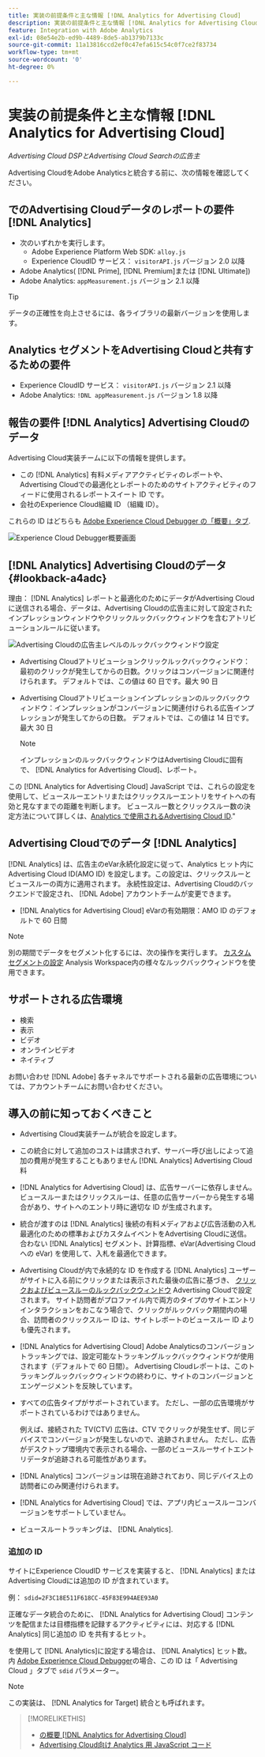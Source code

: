 ```yaml
---
title: 実装の前提条件と主な情報 [!DNL Analytics for Advertising Cloud]
description: 実装の前提条件と主な情報 [!DNL Analytics for Advertising Cloud]
feature: Integration with Adobe Analytics
exl-id: 08e54e2b-ed9b-4489-8de5-ab1379b7133c
source-git-commit: 11a13816ccd2ef0c47efa615c54c0f7ce2f83734
workflow-type: tm+mt
source-wordcount: '0'
ht-degree: 0%

---
```


# 実装の前提条件と主な情報 [!DNL Analytics for Advertising Cloud]

*Advertising Cloud DSPとAdvertising Cloud Searchの広告主*

Advertising CloudをAdobe Analyticsと統合する前に、次の情報を確認してください。

## でのAdvertising Cloudデータのレポートの要件 [!DNL Analytics]

* 次のいずれかを実行します。
   * Adobe Experience Platform Web SDK: `alloy.js`
   * Experience CloudID サービス： `visitorAPI.js` バージョン 2.0 以降
* Adobe Analytics( [!DNL Prime], [!DNL Premium]または [!DNL Ultimate])
* Adobe Analytics: `appMeasurement.js` バージョン 2.1 以降

>[!TIP]
>
>データの正確性を向上させるには、各ライブラリの最新バージョンを使用します。

## Analytics セグメントをAdvertising Cloudと共有するための要件

* Experience CloudID サービス： `visitorAPI.js` バージョン 2.1 以降
* Adobe Analytics: `!DNL appMeasurement.js` バージョン 1.8 以降

## 報告の要件 [!DNL Analytics] Advertising Cloudのデータ

Advertising Cloud実装チームに以下の情報を提供します。

* この [!DNL Analytics] 有料メディアアクティビティのレポートや、Advertising Cloudでの最適化とレポートのためのサイトアクティビティのフィードに使用されるレポートスイート ID です。
* 会社のExperience Cloud組織 ID （組織 ID）。

これらの ID はどちらも [Adobe Experience Cloud Debugger の「概要」タブ](https://experienceleague.adobe.com/docs/debugger/using-v2/summary.html).

![Experience Cloud Debugger概要画面](/help/integrations/assets/a4adc-debugger-summary.png)

## [!DNL Analytics] Advertising Cloudのデータ {#lookback-a4adc}

理由： [!DNL Analytics] レポートと最適化のためにデータがAdvertising Cloudに送信される場合、データは、Advertising Cloudの広告主に対して設定されたインプレッションウィンドウやクリックルックバックウィンドウを含むアトリビューションルールに従います。

![Advertising Cloudの広告主レベルのルックバックウィンドウ設定](/help/integrations/assets/a4adc-lookbacks.png)

* Advertising Cloudアトリビューションクリックルックバックウィンドウ：最初のクリックが発生してからの日数。クリックはコンバージョンに関連付けられます。 デフォルトでは、この値は 60 日です。最大 90 日
* Advertising Cloudアトリビューションインプレッションのルックバックウィンドウ：インプレッションがコンバージョンに関連付けられる広告インプレッションが発生してからの日数。 デフォルトでは、この値は 14 日です。最大 30 日

   >[!NOTE]
   >
   > インプレッションのルックバックウィンドウはAdvertising Cloudに固有で、 [!DNL Analytics for Advertising Cloud]、レポート。

この [!DNL Analytics for Advertising Cloud] JavaScript では、これらの設定を使用して、ビュースルーエントリまたはクリックスルーエントリをサイトへの有効と見なすまでの距離を判断します。 ビュースルー数とクリックスルー数の決定方法について詳しくは、[Analytics で使用されるAdvertising Cloud ID](ids.md).&quot;

## Advertising Cloudでのデータ [!DNL Analytics]

[!DNL Analytics] は、広告主のeVar永続化設定に従って、Analytics ヒット内にAdvertising Cloud ID(AMO ID) を設定します。この設定は、クリックスルーとビュースルーの両方に適用されます。 永続性設定は、Advertising Cloudのバックエンドで設定され、 [!DNL Adobe] アカウントチームが変更できます。

* [!DNL Analytics for Advertising Cloud] eVarの有効期限：AMO ID のデフォルトで 60 日間

>[!NOTE]
>
>別の期間でデータをセグメント化するには、次の操作を実行します。 [カスタムセグメントの設定](https://experienceleague.adobe.com/docs/analytics/components/segmentation/segmentation-workflow/seg-build.html) Analysis Workspace内の様々なルックバックウィンドウを使用できます。

## サポートされる広告環境

* 検索
* 表示
* ビデオ
* オンラインビデオ
* ネイティブ

お問い合わせ [!DNL Adobe] 各チャネルでサポートされる最新の広告環境については、アカウントチームにお問い合わせください。

## 導入の前に知っておくべきこと

* Advertising Cloud実装チームが統合を設定します。

* この統合に対して追加のコストは請求されず、サーバー呼び出しによって追加の費用が発生することもありません [!DNL Analytics] Advertising Cloud料

* [!DNL Analytics for Advertising Cloud] は、広告サーバーに依存しません。ビュースルーまたはクリックスルーは、任意の広告サーバーから発生する場合があり、サイトへのエントリ時に適切な ID が生成されます。

* 統合が渡すのは [!DNL Analytics] 後続の有料メディアおよび広告活動の入札最適化のための標準およびカスタムイベントをAdvertising Cloudに送信。 合わない [!DNL Analytics] セグメント、計算指標、eVar(Advertising Cloudへの eVar) を使用して、入札を最適化できます。

* Advertising Cloudが内で永続的な ID を作成する [!DNL Analytics] ユーザーがサイトに入る前にクリックまたは表示された最後の広告に基づき、 [クリックおよびビュースルーのルックバックウィンドウ](#lookback-a4adc) Advertising Cloudで設定されます。 サイト訪問者がプロファイル内で両方のタイプのサイトエントリインタラクションをおこなう場合で、クリックがルックバック期間内の場合、訪問者のクリックスルー ID は、サイトレポートのビュースルー ID よりも優先されます。

* [!DNL Analytics for Advertising Cloud] Adobe Analyticsのコンバージョントラッキングでは、設定可能なトラッキングルックバックウィンドウが使用されます（デフォルトで 60 日間）。 Advertising Cloudレポートは、このトラッキングルックバックウィンドウの終わりに、サイトのコンバージョンとエンゲージメントを反映しています。

* すべての広告タイプがサポートされています。 ただし、一部の広告環境がサポートされているわけではありません。

   例えば、接続された TV(CTV) 広告は、CTV でクリックが発生せず、同じデバイスでコンバージョンが発生しないので、追跡されません。 ただし、広告がデスクトップ環境内で表示される場合、一部のビュースルーサイトエントリデータが追跡される可能性があります。

* [!DNL Analytics] コンバージョンは現在追跡されており、同じデバイス上の訪問者にのみ関連付けられます。

* [!DNL Analytics for Advertising Cloud] では、アプリ内ビュースルーコンバージョンをサポートしていません。

* ビュースルートラッキングは、 [!DNL Analytics].

### 追加の ID

サイトにExperience CloudID サービスを実装すると、 [!DNL Analytics] またはAdvertising Cloudには追加の ID が含まれています。

例： `sdid=2F3C18E511F618CC-45F83E994AEE93A0`

正確なデータ統合のために、 [!DNL Analytics for Advertising Cloud] コンテンツを配信または目標指標を記録するアクティビティには、対応する [!DNL Analytics] 同じ追加の ID を共有するヒット。

を使用して [!DNL Analytics]に設定する場合は、 [!DNL Analytics] ヒット数。 内 [Adobe Experience Cloud Debugger](https://experienceleague.adobe.com/docs/debugger/using-v2/summary.html)の場合、この ID は「 Advertising Cloud 」タブで `sdid` パラメーター。

>[!NOTE]
>
> この実装は、 [!DNL Analytics for Target] 統合とも呼ばれます。

>[!MORELIKETHIS]
>
>* [の概要 [!DNL Analytics for Advertising Cloud]](overview.md)
>* [Advertising Cloud向け Analytics 用 JavaScript コード](/help/integrations/analytics/javascript.md)

